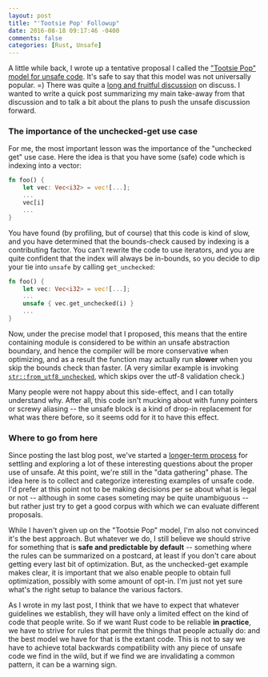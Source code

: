 ```yaml
---
layout: post
title: "'Tootsie Pop' Followup"
date: 2016-08-18 09:17:46 -0400
comments: false
categories: [Rust, Unsafe]
---
```


A little while back, I wrote up a tentative proposal I called the
["Tootsie Pop" model for unsafe code][tpm]. It's safe to say that this
model was not universally popular. =) There was quite a
[long and fruitful discussion][d] on discuss. I wanted to write a
quick post summarizing my main take-away from that discussion and to
talk a bit about the plans to push the unsafe discussion forward.

<!-- more --> 

### The importance of the unchecked-get use case

For me, the most important lesson was the importance of the "unchecked
get" use case. Here the idea is that you have some (safe) code which
is indexing into a vector:

```rust
fn foo() {
    let vec: Vec<i32> = vec![...];
    ...
    vec[i]
    ...
}    
```

You have found (by profiling, but of course) that this code is kind of
slow, and you have determined that the bounds-check caused by indexing
is a contributing factor. You can't rewrite the code to use iterators,
and you are quite confident that the index will always be in-bounds,
so you decide to dip your tie into `unsafe` by calling
`get_unchecked`:

```rust
fn foo() {
    let vec: Vec<i32> = vec![...];
    ...
    unsafe { vec.get_unchecked(i) }
    ...
}    
```

Now, under the precise model that I proposed, this means that the
entire containing module is considered to be within an unsafe
abstraction boundary, and hence the compiler will be more conservative
when optimizing, and as a result the function may actually run
**slower** when you skip the bounds check than faster. (A very similar
example is invoking
[`str::from_utf8_unchecked`](https://doc.rust-lang.org/std/str/fn.from_utf8_unchecked.html),
which skips over the utf-8 validation check.)

Many people were not happy about this side-effect, and I can totally
understand why. After all, this code isn't mucking about with funny
pointers or screwy aliasing -- the unsafe block is a kind of drop-in
replacement for what was there before, so it seems odd for it to have
this effect.

### Where to go from here

Since posting the last blog post, we've started a
[longer-term process][p] for settling and exploring a lot of these
interesting questions about the proper use of unsafe. At this point,
we're still in the "data gathering" phase. The idea here is to collect
and categorize interesting examples of unsafe code. I'd prefer at this
point not to be making decisions per se about what is legal or not --
although in some cases someting may be quite unambiguous -- but rather
just try to get a good corpus with which we can evaluate different
proposals.

While I haven't given up on the "Tootsie Pop" model, I'm also not
convinced it's the best approach. But whatever we do, I still believe
we should strive for something that is **safe and predictable by
default** -- something where the rules can be summarized on a
postcard, at least if you don't care about getting every last bit of
optimization. But, as the unchecked-get example makes clear, it is
important that we also enable people to obtain full optimization,
possibly with some amount of opt-in. I'm just not yet sure what's the
right setup to balance the various factors.

As I wrote in my last post, I think that we have to expect that
whatever guidelines we establish, they will have only a limited effect
on the kind of code that people write. So if we want Rust code to be
reliable **in practice**, we have to strive for rules that permit the
things that people actually do: and the best model we have for that is
the extant code. This is not to say we have to achieve total backwards
compatibility with any piece of unsafe code we find in the wild, but
if we find we are invalidating a common pattern, it can be a warning
sign.

[tpm]: http://smallcultfollowing.com/babysteps/blog/2016/05/27/the-tootsie-pop-model-for-unsafe-code/
[d]: http://internals.rust-lang.org/t/tootsie-pop-model-for-unsafe-code/3522/
[arielb1]: https://github.com/rust-lang/rfcs/pull/1578#issuecomment-222530225
[RFC 1643]: https://github.com/rust-lang/rfcs/pull/1643
[rmm]: https://github.com/nikomatsakis/rust-memory-model
[p]: https://internals.rust-lang.org/t/next-steps-for-unsafe-code-guidelines/3864
